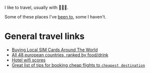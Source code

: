 I like to travel, usually with 👩‍👧‍👧. 

Some of these places I've [been to](https://user-images.githubusercontent.com/1469659/29315680-5957ccd8-81bc-11e7-98f3-5d2c39c94901.png), some I haven't.

# General travel links

- [Buying Local SIM Cards Around The World](http://toomanyadapters.com/buying-local-sim-cards/)
- [All 48 european countries, ranked by food/drink](https://www.thrillist.com/eat/nation/the-best-places-to-eat-and-drink-in-europe)
- [Hotel wifi scores](http://www.hotelwifitest.com)
- [Great list of tips for booking cheap flights to `cheapest destination`](http://thriftynomads.com/booking-cheapest-flight-possible-anywhere/)
